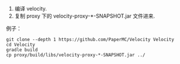1. 编译 velocity.
2. 复制 proxy 下的 velocity-proxy-*-SNAPSHOT.jar 文件进来.

例子：

```
git clone --depth 1 https://github.com/PaperMC/Velocity Velocity
cd Velocity
gradle build
cp proxy/build/libs/velocity-proxy-*-SNAPSHOT.jar ../
```